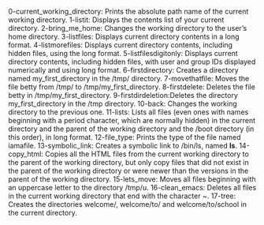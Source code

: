 0-current_working_directory: Prints the absolute path name of the current working directory.
1-listit: Displays the contents list of your current directory.
2-bring_me_home: Changes the working directory to the user’s home directory.
3-listfiles: Displays current directory contents in a long format.
4-listmorefiles: Displays current directory contents, including hidden files, using the long format.
5-listfilesdigitonly: Displays current directory contents, including hidden files, with user and group IDs displayed numerically and using long format.
6-firstdirectory: Creates a directory named my_first_directory in the /tmp/ directory.
7-movethatfile: Moves the file betty from /tmp/ to /tmp/my_first_directory.
8-firstdelete: Deletes the file betty in /tmp/my_first_directory.
9-firstdirdeletion:Deletes the directory my_first_directory in the /tmp directory. 
10-back: Changes the working directory to the previous one.
11-lists: Lists all files (even ones with names beginning with a period character, which are normally hidden) in the current directory and the parent of the working directory and the /boot directory (in this order), in long format.
12-file_type: Prints the type of the file named iamafile.
13-symbolic_link: Creates a symbolic link to /bin/ls, named __ls__.
14-copy_html: Copies all the HTML files from the current working directory to the parent of the working directory, but only copy files that did not exist in the parent of the working directory or were newer than the versions in the parent of the working directory.
15-lets_move: Moves all files beginning with an uppercase letter to the directory /tmp/u.
16-clean_emacs: Deletes all files in the current working directory that end with the character ~.
17-tree: Creates the directories welcome/, welcome/to/ and welcome/to/school in the current directory.
